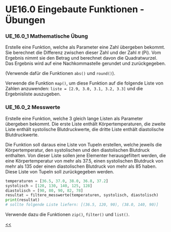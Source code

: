 # UE16.0 Eingebaute Funktionen - Übungen

### UE_16.0_1 Mathematische Übung

Erstelle eine Funktion, welche als Parameter eine Zahl übergeben 
bekommt. Sie berechnet die Differenz zwischen dieser Zahl 
und der Zahl $\pi$ (Pi).
Vom Ergebnis nimmt sie den Betrag und berechnet davon die Quadratwurzel.
Das Ergebnis wird auf eine Nachkommastelle
gerundet und zurückgegeben.

(Verwende dafür die Funktionen `abs()` und `round()`).

Verwende die Funktion `map()`,
um diese Funktion auf die folgende Liste von Zahlen anzuwenden:
`liste = [2.9, 3.0, 3.1, 3.2, 3.3]` und die Ergebnisliste auszugeben.

### UE_16.0_2 Messwerte

Erstelle eine Funktion, welche 3 gleich lange Listen als 
Parameter übergeben bekommt.
Die erste Liste enthält Körpertemperaturen,
die zweite Liste enthält systolische Blutdruckwerte,
die dritte Liste enthält diastolische Blutdruckwerte.

Die Funktion soll daraus eine Liste von Tupeln erstellen,
welche jeweils die Körpertemperatur, 
den systolischen und den diastolischen Blutdruck enthalten.
Von dieser Liste sollen jene Elementer herausgefiltert werden, 
die eine Körpertemperatur von mehr als 37.5,
einen systolischen Blutdruck von mehr als 135
oder einen diastolischen Blutdruck von mehr als 85 haben.
Diese Liste von Tupeln soll zurückgegeben werden.
```python
temperaturen = [36.5, 37.0, 38.0, 36.8, 37.2]
systolisch = [120, 130, 140, 125, 128]
diastolisch = [90, 80, 90, 82, 78]
resultat = filtere_messwerte(temperaturen, systolisch, diastolisch)
print(resultat)  
# sollte folgende Liste liefern: [(36.5, 120, 90), (38.0, 140, 90)]
```

Verwende dazu die Funktionen `zip()`, `filter()` und `list()`.


[<<](../skriptum/16.0_eingebaute_Funktionen.md)
